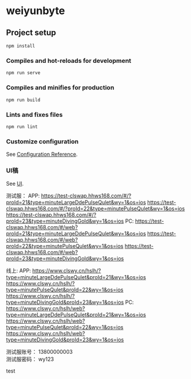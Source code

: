 # weiyunbyte

## Project setup
```
npm install
```

### Compiles and hot-reloads for development
```
npm run serve
```

### Compiles and minifies for production
```
npm run build
```

### Lints and fixes files
```
npm run lint
```

### Customize configuration
See [Configuration Reference](https://cli.vuejs.org/config/).


### UI稿
See [UI](https://share.lanhuapp.com/#/invite?sid=lX07GuyG).

测试服：
APP:
https://test-clswap.hhws168.com/#/?proId=21&type=minuteLargeDdePulseQulet&wy=1&os=ios
https://test-clswap.hhws168.com/#/?proId=22&type=minutePulseQulet&wy=1&os=ios
https://test-clswap.hhws168.com/#/?proId=23&type=minuteDivingGold&wy=1&os=ios
PC:
https://test-clswap.hhws168.com/#/web?proId=21&type=minuteLargeDdePulseQulet&wy=1&os=ios
https://test-clswap.hhws168.com/#/web?proId=22&type=minutePulseQulet&wy=1&os=ios
https://test-clswap.hhws168.com/#/web?proId=23&type=minuteDivingGold&wy=1&os=ios


线上:
APP:
https://www.clswy.cn/hslh/?type=minuteLargeDdePulseQulet&proId=21&wy=1&os=ios
https://www.clswy.cn/hslh/?type=minutePulseQulet&proId=22&wy=1&os=ios
https://www.clswy.cn/hslh/?type=minuteDivingGold&proId=23&wy=1&os=ios
PC:
https://www.clswy.cn/hslh/web?type=minuteLargeDdePulseQulet&proId=21&wy=1&os=ios
https://www.clswy.cn/hslh/web?type=minutePulseQulet&proId=22&wy=1&os=ios
https://www.clswy.cn/hslh/web?type=minuteDivingGold&proId=23&wy=1&os=ios

测试服账号：
13800000003  
测试服密码：
wy123


test